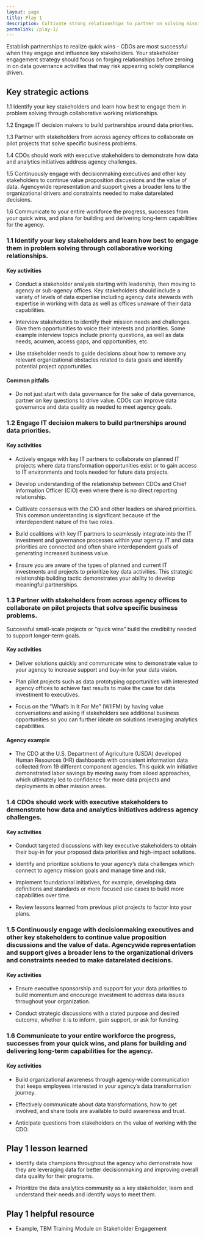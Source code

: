 ```yaml
---
layout: page
title: Play 1
description: Cultivate strong relationships to partner on solving mission problems with data.
permalink: /play-1/
---
```


Establish partnerships to realize quick wins - CDOs are most successful when they engage and influence key stakeholders. Your stakeholder engagement strategy should focus on forging relationships before zeroing in on data governance activities that may risk appearing solely compliance driven.

## Key strategic actions  

1.1 Identify your key stakeholders and learn how best to engage them in problem solving through collaborative working relationships.  

1.2 Engage IT decision makers to build partnerships around data priorities.  

1.3 Partner with stakeholders from across agency offices to collaborate on pilot projects that solve specific business problems.  

1.4 CDOs should work with executive stakeholders to demonstrate how data and analytics initiatives address agency challenges. 

1.5 Continuously engage with decisionmaking executives and other key stakeholders to continue value proposition discussions and the value of data. Agencywide representation and support gives a broader lens to the organizational drivers and constraints needed to make datarelated decisions.  

1.6 Communicate to your entire workforce the progress, successes from your quick wins, and plans for building and delivering long-term capabilities for the agency. 

### 1.1 Identify your key stakeholders and learn how best to engage them in problem solving through collaborative working relationships.  

#### Key activities

* Conduct a stakeholder analysis starting with leadership, then moving to agency or sub-agency offices. Key stakeholders should include a variety of levels of data expertise including agency data stewards with expertise in working with data as well as offices unaware of their data capabilities.

* Interview stakeholders to identify their mission needs and challenges. Give them opportunities to voice their interests and priorities. Some example interview topics include priority questions, as well as data needs, acumen, access gaps, and opportunities, etc. 

* Use stakeholder needs to guide decisions about how to remove any relevant organizational obstacles related to data goals and identify potential project opportunities.  

#### Common pitfalls

* Do not just start with data governance for the sake of data governance, partner on key questions to drive value. CDOs can improve data governance and data quality as needed to meet agency goals. 

### 1.2 Engage IT decision makers to build partnerships around data priorities. 

#### Key activities

* Actively engage with key IT partners to collaborate on planned IT projects where data transformation opportunities exist or to gain access to IT environments and tools needed for future data projects. 

* Develop understanding of the relationship between CDOs and Chief Information Officer (CIO) even where there is no direct reporting relationship. 

* Cultivate consensus with the CIO and other leaders on shared priorities. This common understanding is significant because of the interdependent nature of the two roles. 

* Build coalitions with key IT partners to seamlessly integrate into the IT investment and governance processes within your agency. IT and data priorities are connected and often share interdependent goals of generating increased business value. 

* Ensure you are aware of the types of planned and current IT investments and projects to prioritize key data activities. This strategic relationship building tactic demonstrates your ability to develop meaningful partnerships.  

### 1.3 Partner with stakeholders from across agency offices to collaborate on pilot projects that solve specific business problems.

Successful small-scale projects or “quick wins” build the credibility needed to support longer-term goals.  

#### Key activities

* Deliver solutions quickly and communicate wins to demonstrate value to your agency to increase support and buy-in for your data vision. 

* Plan pilot projects such as data prototyping opportunities with interested agency offices to achieve fast results to make the case for data investment to executives. 

* Focus on the “What’s In It For Me” (WIIFM) by having value conversations and asking if stakeholders see additional business opportunities so you can further ideate on solutions leveraging analytics capabilities.  

#### Agency example  

* The CDO at the U.S. Department of Agriculture (USDA) developed Human Resources (HR) dashboards with consistent information data collected from 19 different component agencies. This quick win initiative demonstrated labor savings by moving away from siloed approaches, which ultimately led to confidence for more data projects and deployments in other mission areas.  

### 1.4 CDOs should work with executive stakeholders to demonstrate how data and analytics initiatives address agency challenges.  

#### Key activities

* Conduct targeted discussions with key executive stakeholders to obtain their buy-in for your proposed data priorities and high-impact solutions. 

* Identify and prioritize solutions to your agency’s data challenges which connect to agency mission goals and manage time and risk. 

* Implement foundational initiatives, for example, developing data definitions and standards or more focused use cases to build more capabilities over time. 

* Review lessons learned from previous pilot projects to factor into your plans.  

### 1.5 Continuously engage with decisionmaking executives and other key stakeholders to continue value proposition discussions and the value of data. Agencywide representation and support gives a broader lens to the organizational drivers and constraints needed to make datarelated decisions. 

#### Key activities

* Ensure executive sponsorship and support for your data priorities to build momentum and encourage investment to address data issues throughout your organization. 

* Conduct strategic discussions with a stated purpose and desired outcome, whether it is to inform, gain support, or ask for funding. 

### 1.6 Communicate to your entire workforce the progress, successes from your quick wins, and plans for building and delivering long-term capabilities for the agency. 

#### Key activities

* Build organizational awareness through agency-wide communication that keeps employees interested in your agency’s data transformation journey. 

* Effectively communicate about data transformations, how to get involved, and share tools are available to build awareness and trust. 

* Anticipate questions from stakeholders on the value of working with the CDO. 

## Play 1 lesson learned 

* Identify data champions throughout the agency who demonstrate how they are leveraging data for better decisionmaking and improving overall data quality for their programs. 

* Prioritize the data analytics community as a key stakeholder, learn and understand their needs and identify ways to meet them. 

## Play 1 helpful resource 

* Example, TBM Training Module on Stakeholder Engagement 

